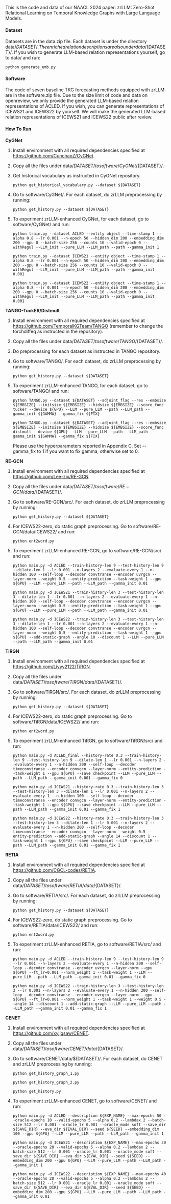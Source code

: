 This is the code and data of our NAACL 2024 paper: zrLLM: Zero-Shot Relational Learning on Temporal Knowledge Graphs with Large Language Models.

#### Dataset
Datasets are in the data.zip file. Each dataset is under the directory data/${DATASET}/.
The enriched relation descriptions are also under data/${DATASET}/. If you wish to generate LLM-based relation representations yourself, go to data/ and run:

`python generate_emb.py`

#### Software
The code of seven baseline TKG forecasting methods equipped with zrLLM are in the software.zip file. Due to the size limit of code and data on openreview, we only provide the generated LLM-based relation representations of ACLED. If you wish, you can generate representations of ICEWS21 and ICEWS22 by yourself. We will make the generated LLM-based relation representations of ICEWS21 and ICEWS22 public after review. 

#### How To Run
**CyGNet**
1. Install environment with all required dependencies specified at https://github.com/CunchaoZ/CyGNet.
2. Copy all the files under data/${DATASET}/ to software/CyGNet/${DATASET}/.
3. Get historical vocabulary as instructed in CyGNet repository.
   
   `python get_historical_vocabulary.py --dataset ${DATASET}`
4. Go to software/CyGNet/. For each dataset, do zrLLM preprocessing by running:
   
   `python get_history.py --dataset ${DATASET}`
5. To experiment zrLLM-enhanced CyGNet, for each dataset, go to software/CyGNet/ and run:
   
   `python train.py --dataset ACLED --entity object --time-stamp 1 --alpha 0.8 --lr 0.001 --n-epoch 50 --hidden_dim 200 --embedding_dim 200 --gpu 0 --batch-size 256 --counts 10 --valid-epoch 0 --withRegul --LLM_init --pure_LLM --LLM_path --path --gamma_init 1`
   
   `python train.py --dataset ICEWS21 --entity object --time-stamp 1 --alpha 0.8 --lr 0.001 --n-epoch 50 --hidden_dim 200 --embedding_dim 200 --gpu 0 --batch-size 256 --counts 10 --valid-epoch 0 --withRegul --LLM_init --pure_LLM --LLM_path --path --gamma_init 0.001`
   
   `python train.py --dataset ICEWS22 --entity object --time-stamp 1 --alpha 0.8 --lr 0.001 --n-epoch 50 --hidden_dim 200 --embedding_dim 200 --gpu 0 --batch-size 256 --counts 10 --valid-epoch 0 --withRegul --LLM_init --pure_LLM --LLM_path --path --gamma_init 0.001`

**TANGO-TuckER/Distmult**
1. Install environment with all required dependencies specified at https://github.com/TemporalKGTeam/TANGO (remember to change the torchdiffeq as instructed in the repository).
2. Copy all the files under data/${DATASET}/ to software/TANGO/${DATASET}/.
3. Do preprocessing for each dataset as instructed in TANGO repository.
4. Go to software/TANGO/. For each dataset, do zrLLM preprocessing by running:
   
   `python get_history.py --dataset ${DATASET}`
5. To experiment zrLLM-enhanced TANGO, for each dataset, go to software/TANGO/ and run:

   `python TANGO.py --dataset ${DATASET} --adjoint_flag --res --embsize ${EMBSIZE} --initsize ${EMBSIZE} --hidsize ${EMBSIZE} --score_func tucker --device ${GPU} --LLM --pure_LLM --path --LLM_path --gamma_init ${GAMMA} --gamma_fix ${FIX}`

   `python TANGO.py --dataset ${DATASET} --adjoint_flag --res --embsize ${EMBSIZE} --initsize ${EMBSIZE} --hidsize ${EMBSIZE} --score_func distmult --device ${GPU} --LLM --pure_LLM --path --LLM_path --gamma_init ${GAMMA} --gamma_fix ${FIX}`
   
   Please use the hyperparameters reported in Appendix C. Set --gamma_fix to 1 if you want to fix gamma, otherwise set to 0.

**RE-GCN**
1. Install environment with all required dependencies specified at https://github.com/Lee-zix/RE-GCN.
2. Copy all the files under data/${DATASET}/ to software/RE-GCN/data/${DATASET}/.
3. Go to software/RE-GCN/src/. For each dataset, do zrLLM preprocessing by running:
	
   `python get_history.py --dataset ${DATASET}`
4. For ICEWS22-zero, do static graph preprocessing. Go to software/RE-GCN/data/ICEWS22/ and run:
   
   `python ent2word.py`
5. To experiment zrLLM-enhanced RE-GCN, go to software/RE-GCN/src/ and run:
   
   `python main.py -d ACLED --train-history-len 9 --test-history-len 9 --dilate-len 1 --lr 0.001 --n-layers 2 --evaluate-every 1 --n-hidden 100 --self-loop --decoder convtranse --encoder uvrgcn --layer-norm --weight 0.5 --entity-prediction --task-weight 1 --gpu ${GPU} --LLM --pure_LLM --path --LLM_path --gamma_init 0.01`
   
   `python main.py -d ICEWS21 --train-history-len 3 --test-history-len 3 --dilate-len 1 --lr 0.001 --n-layers 2 --evaluate-every 1 --n-hidden 100 --self-loop --decoder convtranse --encoder uvrgcn --layer-norm --weight 0.5 --entity-prediction --task-weight 1 --gpu ${GPU} --LLM --pure_LLM --path --LLM_path --gamma_init 0.01`

   `python main.py -d ICEWS22 --train-history-len 3 --test-history-len 3 --dilate-len 1 --lr 0.001 --n-layers 2 --evaluate-every 1 --n-hidden 100 --self-loop --decoder convtranse --encoder uvrgcn --layer-norm --weight 0.5 --entity-prediction --task-weight 1 --gpu ${GPU} --add-static-graph --angle 10 --discount 1 --LLM --pure_LLM --path --LLM_path --gamma_init 0.01`
   
**TiRGN**
1. Install environment with all required dependencies specified at https://github.com/Liyyy2122/TiRGN.
2. Copy all the files under data/${DATASET}/ to software/TiRGN/data/${DATASET}/.
3. Go to software/TiRGN/src/. For each dataset, do zrLLM preprocessing by running:
   
   `python get_history.py --dataset ${DATASET}`
4. For ICEWS22-zero, do static graph preprocessing. Go to software/TiRGN/data/ICEWS22/ and run:

   `python ent2word.py`
5. To experiment zrLLM-enhanced TiRGN, go to software/TiRGN/src/ and run:
   
   `python main.py -d ACLED_final --history-rate 0.3 --train-history-len 9 --test-history-len 9 --dilate-len 1 --lr 0.001 --n-layers 2 --evaluate-every 1 --n-hidden 200 --self-loop --decoder timeconvtranse --encoder convgcn --layer-norm --entity-prediction --task-weight 1 --gpu ${GPU} --save checkpoint --LLM --pure_LLM --path --LLM_path --gamma_init 0.001 --gamma_fix 0`
   
   `python main.py -d ICEWS21 --history-rate 0.3 --train-history-len 3 --test-history-len 3 --dilate-len 1 --lr 0.001 --n-layers 2 --evaluate-every 1 --n-hidden 100 --self-loop --decoder timeconvtranse --encoder convgcn --layer-norm --entity-prediction --task-weight 1 --gpu ${GPU} --save checkpoint --LLM --pure_LLM --path --LLM_path --gamma_init 0.01 --gamma_fix 1`
   
   `python main.py -d ICEWS22 --history-rate 0.3 --train-history-len 3 --test-history-len 3 --dilate-len 1 --lr 0.001 --n-layers 2 --evaluate-every 1 --n-hidden 200 --self-loop --decoder timeconvtranse --encoder convgcn --layer-norm --weight 0.5 --entity-prediction --add-static-graph --angle 14 --discount 1 --task-weight 1 --gpu ${GPU} --save checkpoint --LLM --pure_LLM --path --LLM_path --gamma_init 0.01 --gamma_fix 1`
   
**RETIA**
1. Install environment with all required dependencies specified at https://github.com/CGCL-codes/RETIA.
2. Copy all the files under data/${DATASET}/ to software/RETIA/data/${DATASET}/.
3. Go to software/RETIA/src/. For each dataset, do zrLLM preprocessing by running:
   
   `python get_history.py --dataset ${DATASET}`
4. For ICEWS22-zero, do static graph preprocessing. Go to software/RETIA/data/ICEWS22/ and run:
   
   `python ent2word.py`
5. To experiment zrLLM-enhanced RETIA, go to software/RETIA/src/ and run:
   
   `python main.py -d ACLED --train-history-len 9 --test-history-len 9 --lr 0.001 --n-layers 2 --evaluate-every 1 --n-hidden 200 --self-loop --decoder convtranse --encoder uvrgcn --layer-norm --gpu ${GPU} --ft_lr=0.001 --norm_weight 1 --task-weight 1 --LLM --pure_LLM --path --LLM_path --gamma_init 0.01 --gamma_fix 0`
   
   `python main.py -d ICEWS22 --train-history-len 3 --test-history-len 3 --lr 0.001 --n-layers 2 --evaluate-every 1 --n-hidden 200 --self-loop --decoder convtranse --encoder uvrgcn --layer-norm --gpu ${GPU} --ft_lr=0.001 --norm_weight 1 --task-weight 1 --weight 0.5 --angle 14 --discount 1 --add-static-graph --LLM --pure_LLM --path --LLM_path --gamma_init 0.01 --gamma_fix 1`
   
**CENET**
1. Install environment with all required dependencies specified at https://github.com/xyjigsaw/CENET.
2. Copy all the files under data/${DATASET}/ to software/CENET/data/${DATASET}/.
3. Go to software/CENET/data/${DATASET}/. For each dataset, do CENET and zrLLM preprocessing by running:
   
   `python get_history_graph_1.py`

   `python get_history_graph_2.py`
   
   `python get_history.py`
4. To experiment zrLLM-enhanced CENET, go to software/CENET/ and run:
   
   `python main.py -d ACLED --description ${EXP_NAME} --max-epochs 50 --oracle-epochs 10 --valid-epochs 5 --alpha 0.2 --lambdax 2 --batch-size 512 --lr 0.001 --oracle_lr 0.001 --oracle_mode soft --save_dir ${SAVE_DIR} --eva_dir ${EVAL_DIR} --seed ${SEED} --embedding_dim 100 --gpu ${GPU} --LLM --pure_LLM --path --LLM_path --gamma_init 1`
   
   `python main.py -d ICEWS21 --description ${EXP_NAME} --max-epochs 30 --oracle-epochs 20 --valid-epochs 5 --alpha 0.2 --lambdax 2 --batch-size 512 --lr 0.001 --oracle_lr 0.001 --oracle_mode soft --save_dir ${SAVE_DIR} --eva_dir ${EVAL_DIR} --seed ${SEED} --embedding_dim 200 --gpu ${GPU} --LLM --pure_LLM --path --LLM_path --gamma_init 1`
   
   `python main.py -d ICEWS22 --description ${EXP_NAME} --max-epochs 40 --oracle-epochs 20 --valid-epochs 5 --alpha 0.2 --lambdax 2 --batch-size 512 --lr 0.001 --oracle_lr 0.001 --oracle_mode soft --save_dir ${SAVE_DIR} --eva_dir ${EVAL_DIR} --seed ${SEED} --embedding_dim 200 --gpu ${GPU} --LLM --pure_LLM --path --LLM_path --gamma_init 0.01`
